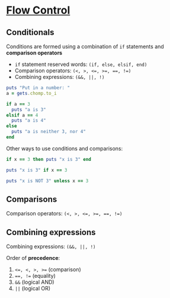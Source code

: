 # [Flow Control](https://launchschool.com/books/ruby/read/flow_control)

## Conditionals

Conditions are formed using a combination of ```if``` statements and **comparison operators**

* ```if``` statement reserved words: ```(if, else, elsif, end)```
* Comparison operators: ```(<, >, <=, >=, ==, !=)```
* Combining expressions: ```(&&, ||, !)```

```ruby
puts "Put in a number: "
a = gets.chomp.to_i

if a == 3
  puts "a is 3"
elsif a == 4
  puts "a is 4"
else
  puts "a is neither 3, nor 4"
end
```

Other ways to use conditions and comparisons:
```ruby
if x == 3 then puts "x is 3" end

puts "x is 3" if x == 3

puts "x is NOT 3" unless x == 3
```

## Comparisons

Comparison operators: ```(<, >, <=, >=, ==, !=)```

## Combining expressions

Combining expressions: ```(&&, ||, !)```

Order of **precedence**:

1. ```<=, <, >, >=``` (comparison)
2. ```==, !=``` (equality)
3. ```&&``` (logical AND)
4. ```||``` (logical OR)

